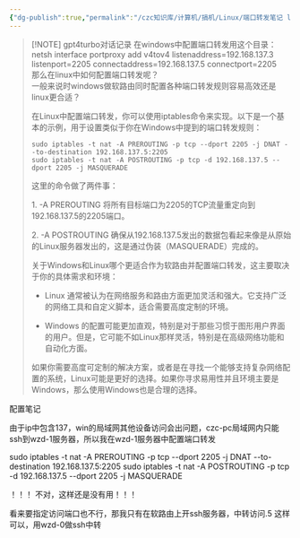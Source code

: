 ```yaml
---
{"dg-publish":true,"permalink":"/czc知识库/计算机/搞机/Linux/端口转发笔记 linux/","dgPassFrontmatter":true,"created":"2024-11-05T17:46:15.091+08:00","updated":"2024-12-08T11:41:18.583+08:00"}
---
```




> [!NOTE] gpt4turbo对话记录
> 在windows中配置端口转发用这个目录：  
> netsh interface portproxy add v4tov4 listenaddress=192.168.137.3 listenport=2205 connectaddress=192.168.137.5 connectport=2205  
> 那么在linux中如何配置端口转发呢？  
> 一般来说时windows做软路由同时配置各种端口转发规则容易高效还是linux更合适？
> 
> 在Linux中配置端口转发，你可以使用iptables命令来实现。以下是一个基本的示例，用于设置类似于你在Windows中提到的端口转发规则：
> ```
> sudo iptables -t nat -A PREROUTING -p tcp --dport 2205 -j DNAT --to-destination 192.168.137.5:2205
> sudo iptables -t nat -A POSTROUTING -p tcp -d 192.168.137.5 --dport 2205 -j MASQUERADE
> ```
> 这里的命令做了两件事：
> 
> 1. -A PREROUTING 将所有目标端口为2205的TCP流量重定向到192.168.137.5的2205端口。
> 
> 2. -A POSTROUTING 确保从192.168.137.5发出的数据包看起来像是从原始的Linux服务器发出的，这是通过伪装（MASQUERADE）完成的。
> 
> 关于Windows和Linux哪个更适合作为软路由并配置端口转发，这主要取决于你的具体需求和环境：
> 
> - Linux 通常被认为在网络服务和路由方面更加灵活和强大。它支持广泛的网络工具和自定义脚本，适合需要高度定制的环境。
> 
> - Windows 的配置可能更加直观，特别是对于那些习惯于图形用户界面的用户。但是，它可能不如Linux那样灵活，特别是在高级网络功能和自动化方面。
> 
> 如果你需要高度可定制的解决方案，或者是在寻找一个能够支持复杂网络配置的系统，Linux可能是更好的选择。如果你寻求易用性并且环境主要是Windows，那么使用Windows也是合理的选择。


配置笔记

由于ip中包含137，win的局域网其他设备访问会出问题，czc-pc局域网内只能ssh到wzd-1服务器，所以我在wzd-1服务器中配置端口转发

sudo iptables -t nat -A PREROUTING -p tcp --dport 2205 -j DNAT --to-destination 192.168.137.5:2205
sudo iptables -t nat -A POSTROUTING -p tcp -d 192.168.137.5 --dport 2205 -j MASQUERADE

！！！
不对，这样还是没有用！！！

看来要指定访问端口也不行，那我只有在软路由上开ssh服务器，中转访问.5
这样可以，用wzd-0做ssh中转